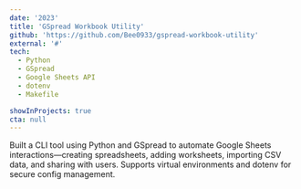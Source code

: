 ```yaml
---
date: '2023'
title: 'GSpread Workbook Utility'
github: 'https://github.com/Bee0933/gspread-workbook-utility'
external: '#'
tech:
  - Python
  - GSpread
  - Google Sheets API
  - dotenv
  - Makefile

showInProjects: true
cta: null
---
```


Built a CLI tool using Python and GSpread to automate Google Sheets interactions—creating spreadsheets, adding worksheets, importing CSV data, and sharing with users. Supports virtual environments and dotenv for secure config management.
